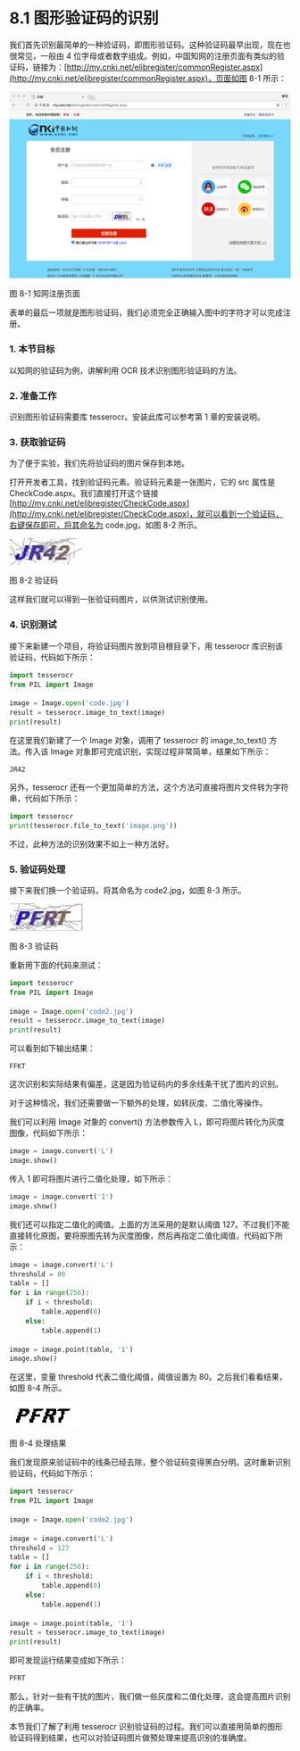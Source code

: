 # 8.1 图形验证码的识别

我们首先识别最简单的一种验证码，即图形验证码。这种验证码最早出现，现在也很常见，一般由 4 位字母或者数字组成。例如，中国知网的注册页面有类似的验证码，链接为：[http://my.cnki.net/elibregister/commonRegister.aspx](http://my.cnki.net/elibregister/commonRegister.aspx)，页面如图 8-1 所示：

![](./assets/8-1.png)

图 8-1 知网注册页面

表单的最后一项就是图形验证码，我们必须完全正确输入图中的字符才可以完成注册。

### 1. 本节目标

以知网的验证码为例，讲解利用 OCR 技术识别图形验证码的方法。

### 2. 准备工作

识别图形验证码需要库 tesserocr。安装此库可以参考第 1 章的安装说明。

### 3. 获取验证码

为了便于实验，我们先将验证码的图片保存到本地。

打开开发者工具，找到验证码元素。验证码元素是一张图片，它的 src 属性是 CheckCode.aspx。我们直接打开这个链接 [http://my.cnki.net/elibregister/CheckCode.aspx](http://my.cnki.net/elibregister/CheckCode.aspx)，就可以看到一个验证码，右键保存即可，将其命名为 code.jpg，如图 8-2 所示。

![](./assets/8-2.jpg)

图 8-2 验证码

这样我们就可以得到一张验证码图片，以供测试识别使用。

### 4. 识别测试

接下来新建一个项目，将验证码图片放到项目根目录下，用 tesserocr 库识别该验证码，代码如下所示：

```python
import tesserocr
from PIL import Image

image = Image.open('code.jpg')
result = tesserocr.image_to_text(image)
print(result)
```
在这里我们新建了一个 Image 对象，调用了 tesserocr 的 image_to_text() 方法。传入该 Image 对象即可完成识别，实现过程非常简单，结果如下所示：
```
JR42
```
另外，tesserocr 还有一个更加简单的方法，这个方法可直接将图片文件转为字符串，代码如下所示：
```python
import tesserocr
print(tesserocr.file_to_text('image.png'))
```

不过，此种方法的识别效果不如上一种方法好。

### 5. 验证码处理

接下来我们换一个验证码，将其命名为 code2.jpg，如图 8-3 所示。

![](./assets/8-3.jpg)

图 8-3 验证码

重新用下面的代码来测试：

```python
import tesserocr
from PIL import Image

image = Image.open('code2.jpg')
result = tesserocr.image_to_text(image)
print(result)
```
可以看到如下输出结果：
```
FFKT
```

这次识别和实际结果有偏差，这是因为验证码内的多余线条干扰了图片的识别。

对于这种情况，我们还需要做一下额外的处理，如转灰度、二值化等操作。

我们可以利用 Image 对象的 convert() 方法参数传入 L，即可将图片转化为灰度图像，代码如下所示：

```python
image = image.convert('L')
image.show()
```
传入 1 即可将图片进行二值化处理，如下所示：
```python
image = image.convert('1')
image.show()
```
我们还可以指定二值化的阈值。上面的方法采用的是默认阈值 127。不过我们不能直接转化原图，要将原图先转为灰度图像，然后再指定二值化阈值，代码如下所示：
```python
image = image.convert('L')
threshold = 80
table = []
for i in range(256):
    if i < threshold:
        table.append(0)
    else:
        table.append(1)

image = image.point(table, '1')
image.show()
```

在这里，变量 threshold 代表二值化阈值，阈值设置为 80。之后我们看看结果，如图 8-4 所示。

![](./assets/8-4.jpg)

图 8-4 处理结果

我们发现原来验证码中的线条已经去除，整个验证码变得黑白分明。这时重新识别验证码，代码如下所示：

```python
import tesserocr
from PIL import Image

image = Image.open('code2.jpg')

image = image.convert('L')
threshold = 127
table = []
for i in range(256):
    if i < threshold:
        table.append(0)
    else:
        table.append(1)

image = image.point(table, '1')
result = tesserocr.image_to_text(image)
print(result)
```
即可发现运行结果变成如下所示：
```python
PFRT
```

那么，针对一些有干扰的图片，我们做一些灰度和二值化处理，这会提高图片识别的正确率。


本节我们了解了利用 tesserocr 识别验证码的过程。我们可以直接用简单的图形验证码得到结果，也可以对验证码图片做预处理来提高识别的准确度。